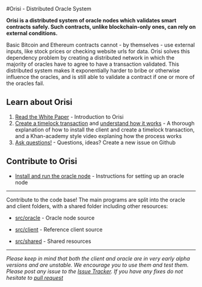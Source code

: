 #Orisi - Distributed Oracle System

**Orisi is a distributed system of oracle nodes which validates smart contracts safely. Such contracts, unlike blockchain-only ones, can rely on external conditions.**

Basic Bitcoin and Ethereum contracts cannot - by themselves - use external inputs, like stock prices or checking website urls for data. Orisi solves this dependency problem by creating a distributed network in which the majority of oracles have to agree to have a transaction validated. This distributed system makes it exponentially harder to bribe or otherwise influence the oracles, and is still able to validate a contract if one or more of the oracles fail.

## Learn about Orisi

1. [Read the White Paper](https://github.com/orisi/wiki/wiki/Orisi-White-Paper) - Introduction to Orisi
2. [Create a timelock transaction](https://github.com/orisi/wiki/wiki/Performing-a-Timelock-transaction) and [understand how it works](https://www.youtube.com/watch?v=boPW1FwNu4c) - A thorough explanation of how to install the client and create a timelock transaction, and a Khan-academy style video explaning how the process works
3. [Ask questions!](https://github.com/orisi/orisi/issues/new) - Questions, ideas? Create a new issue on Github


## Contribute to Orisi

* [Install and run the oracle node](https://github.com/orisi/wiki/wiki/Installing-the-oracle-node) - Instructions for setting up an oracle node

---------------------

Contribute to the code base! The main programs are split into the oracle and client folders, with a shared folder including other resources:

* [src/oracle](./src/oracle) - Oracle node source

* [src/client](./src/client) - Reference client source

* [src/shared](./src/shared) - Shared resources

---------------------

_Please keep in mind that both the client and oracle are in very early alpha versions and are unstable. We encourage you to use them and test them. Please post any issue to the [Issue Tracker](https://github.com/orisi/orisi/issues). If you have any fixes do not hesitate to [pull request](https://github.com/orisi/orisi/pulls)_
